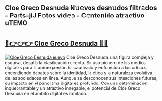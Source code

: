 ## Cloe Greco Desnuda N𝚞𝚎vos desn𝚞dos filtr𝚊dos - Parts-jiJ F𝚘tos vid𝚎o - C𝚘ntenido atr𝚊ctivo uTEM0

# <h2><a href="http://mb2pezc.tromn.icu/?c=Cloe+Greco+Desnuda">🔗👉👉👉 Cloe Greco Desnuda 🔗🔗</a></h2>

[![Cloe Greco Desnuda nuevo](https://i.imgur.com/pEAQMta.gif)](http://mb2pezc.tromn.icu/?c=Cloe+Greco+Desnuda)
Cloe Greco Desnuda, una figura compleja y esquiva, desafía la clasificación directa. Su uso pionero de los medios digitales para la autoexpresión ha cautivado y enfurecido a los críticos, encendiendo debates sobre la identidad, la ética y la naturaleza evolutiva de las sociedades en línea. Aunque se desconocen sus intenciones futuras, su impacto en el panorama digital es profundo. Con una determinación inquebrantable y un atractivo innegable, el potencial de Cloe Greco Desnuda en el ámbito digital es ilimitado.
